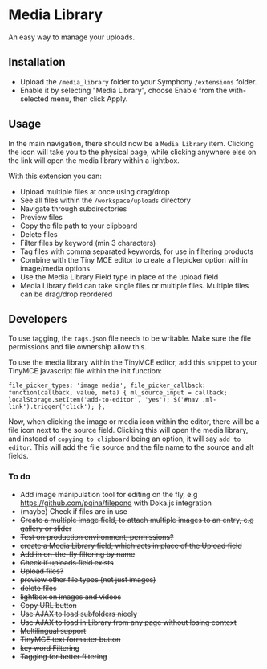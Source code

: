 # Media Library

An easy way to manage your uploads.

## Installation

- Upload the `/media_library` folder to your Symphony `/extensions` folder.
- Enable it by selecting "Media Library", choose Enable from the with-selected menu, then click Apply.

## Usage

In the main navigation, there should now be a `Media Library` item. Clicking the icon will take you to the physical page, while clicking anywhere else on the link will open the media library within a lightbox.

With this extension you can:

- Upload multiple files at once using drag/drop
- See all files within the `/workspace/uploads` directory
- Navigate through subdirectories
- Preview files
- Copy the file path to your clipboard
- Delete files
- Filter files by keyword (min 3 characters)
- Tag files with comma separated keywords, for use in filtering products
- Combine with the Tiny MCE editor to create a filepicker option within image/media options
- Use the Media Library Field type in place of the upload field
- Media Library field can take single files or multiple files. Multiple files can be drag/drop reordered

## Developers

To use tagging, the `tags.json` file needs to be writable. Make sure the file permissions and file ownership allow this.

To use the media library within the TinyMCE editor, add this snippet to your TinyMCE javascript file within the init function:

`
file_picker_types: 'image media',
file_picker_callback: function(callback, value, meta) {
	ml_source_input = callback;
	localStorage.setItem('add-to-editor', 'yes');
	$('#nav .ml-link').trigger('click');
},
`

Now, when clicking the image or media icon within the editor, there will be a file icon next to the source field. Clicking this will open the media library, and instead of `copying to clipboard` being an option, it will say `add to editor`. This will add the file source and the file name to the source and alt fields.

### To do

- Add image manipulation tool for editing on the fly, e.g https://github.com/pqina/filepond with Doka.js integration
- (maybe) Check if files are in use
- ~~Create a multiple image field, to attach multiple images to an entry, e.g gallery or slider~~
- ~~Test on production environment, permissions?~~
- ~~create a Media Library field, which acts in place of the Upload field~~
- ~~Add in on-the-fly filtering by name~~
- ~~Check if uploads field exists~~
- ~~Upload files?~~
- ~~preview other file types (not just images)~~
- ~~delete files~~
- ~~lightbox on images and videos~~
- ~~Copy URL button~~
- ~~Use AJAX to load subfolders nicely~~
- ~~Use AJAX to load in Library from any page without losing context~~
- ~~Multilingual support~~
- ~~TinyMCE text formatter button~~
- ~~key word Filtering~~
- ~~Tagging for better filtering~~
